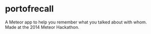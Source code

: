 portofrecall
============

A Meteor app to help you remember what you talked about with whom. Made at the 2014 Meteor Hackathon.
